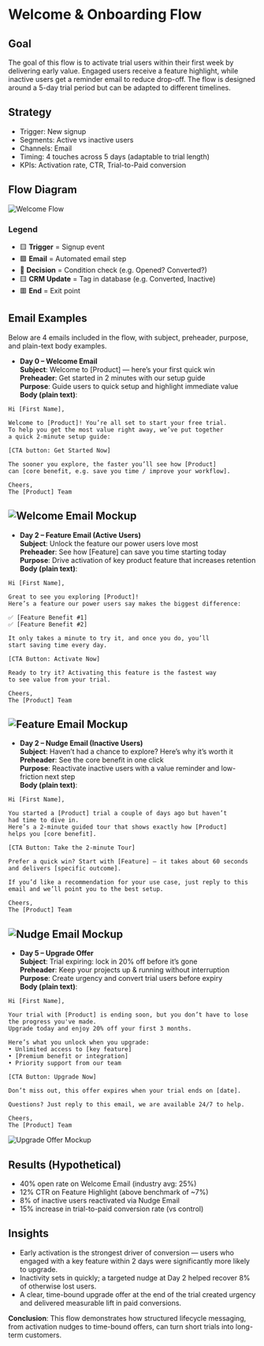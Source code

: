 # Welcome & Onboarding Flow

## Goal

The goal of this flow is to activate trial users within their first week by delivering early value. Engaged users receive a feature highlight, while inactive users get a reminder email to reduce drop-off. The flow is designed around a 5-day trial period but can be adapted to different timelines.

## Strategy

- Trigger: New signup
- Segments: Active vs inactive users
- Channels: Email
- Timing: 4 touches across 5 days (adaptable to trial length)
- KPIs: Activation rate, CTR, Trial-to-Paid conversion

## Flow Diagram

![Welcome Flow](diagram.png)

### Legend

- 🟨 **Trigger** = Signup event
- 🟪 **Email** = Automated email step
- 🔷 **Decision** = Condition check (e.g. Opened? Converted?)
- 🟨 **CRM Update** = Tag in database (e.g. Converted, Inactive)
- 🟥 **End** = Exit point

## Email Examples
Below are 4 emails included in the flow, with subject, preheader, purpose, and plain-text body examples.  

- **Day 0 – Welcome Email**  
  **Subject**: Welcome to [Product] — here’s your first quick win  
  **Preheader**: Get started in 2 minutes with our setup guide  
  **Purpose**: Guide users to quick setup and highlight immediate value  
  **Body (plain text)**:

```
Hi [First Name],

Welcome to [Product]! You’re all set to start your free trial.
To help you get the most value right away, we’ve put together
a quick 2-minute setup guide:

[CTA button: Get Started Now]

The sooner you explore, the faster you’ll see how [Product]
can [core benefit, e.g. save you time / improve your workflow].

Cheers,
The [Product] Team
```

![Welcome Email Mockup](email-mockups/welcome.png)
---

- **Day 2 – Feature Email (Active Users)**  
  **Subject**: Unlock the feature our power users love most  
  **Preheader**: See how [Feature] can save you time starting today  
  **Purpose**: Drive activation of key product feature that increases retention  
  **Body (plain text)**:

```
Hi [First Name],

Great to see you exploring [Product]!
Here’s a feature our power users say makes the biggest difference:

✅ [Feature Benefit #1]
✅ [Feature Benefit #2]

It only takes a minute to try it, and once you do, you’ll
start saving time every day.

[CTA Button: Activate Now]

Ready to try it? Activating this feature is the fastest way
to see value from your trial.

Cheers,
The [Product] Team
```
![Feature Email Mockup](email-mockups/feature.png)
---

- **Day 2 – Nudge Email (Inactive Users)**  
  **Subject**: Haven’t had a chance to explore? Here’s why it’s worth it  
  **Preheader**: See the core benefit in one click  
  **Purpose**: Reactivate inactive users with a value reminder and low-friction next step  
  **Body (plain text)**:

```
Hi [First Name],

You started a [Product] trial a couple of days ago but haven’t
had time to dive in.
Here’s a 2-minute guided tour that shows exactly how [Product]
helps you [core benefit].

[CTA Button: Take the 2-minute Tour]

Prefer a quick win? Start with [Feature] — it takes about 60 seconds
and delivers [specific outcome].

If you’d like a recommendation for your use case, just reply to this
email and we’ll point you to the best setup.

Cheers,
The [Product] Team
```
![Nudge Email Mockup](email-mockups/nudge.png)
---

- **Day 5 – Upgrade Offer**  
  **Subject**: Trial expiring: lock in 20% off before it’s gone  
  **Preheader**: Keep your projects up & running without interruption  
  **Purpose**: Create urgency and convert trial users before expiry  
  **Body (plain text)**:
```
Hi [First Name],

Your trial with [Product] is ending soon, but you don’t have to lose 
the progress you've made. 
Upgrade today and enjoy 20% off your first 3 months.

Here’s what you unlock when you upgrade:
• Unlimited access to [key feature]  
• [Premium benefit or integration]  
• Priority support from our team  

[CTA Button: Upgrade Now]

Don’t miss out, this offer expires when your trial ends on [date].

Questions? Just reply to this email, we are available 24/7 to help.

Cheers,  
The [Product] Team
```
![Upgrade Offer Mockup](email-mockups/upgrade.png)

## Results (Hypothetical)

- 40% open rate on Welcome Email (industry avg: 25%)  
- 12% CTR on Feature Highlight (above benchmark of ~7%)  
- 8% of inactive users reactivated via Nudge Email  
- 15% increase in trial-to-paid conversion rate (vs control)

## Insights

- Early activation is the strongest driver of conversion — users who engaged with a key feature within 2 days were significantly more likely to upgrade.  
- Inactivity sets in quickly; a targeted nudge at Day 2 helped recover 8% of otherwise lost users.  
- A clear, time-bound upgrade offer at the end of the trial created urgency and delivered measurable lift in paid conversions.  

**Conclusion**: This flow demonstrates how structured lifecycle messaging, from activation nudges to time-bound offers, can turn short trials into long-term customers.

